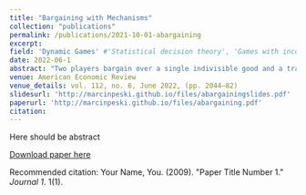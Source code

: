 ```yaml
---
title: "Bargaining with Mechanisms"
collection: "publications"
permalink: /publications/2021-10-01-abargaining
excerpt: 
field: 'Dynamic Games' #'Statistical decision theory', 'Games with incomplete information', 'Dynamic Games', 'Social economics'
date: 2022-06-1
abstract: "Two players bargain over a single indivisible good and a transfer, with one-sided incomplete information about preferences. Both players can offer arbitrary mechanisms to determine the allocation. We show that there is a unique perfect Bayesian equilibrium outcome. In the equilibrium, one of the players proposes a menu that is optimal for the uninformed player among all menus, such that each type of the informed player receives at least her payoff under complete information. The optimal menu can be implemented with at most three allocations. Under a natural assumption on the uninformed player's beliefs, the optimal menu coincides with the Myerson's neutral solution to the bargaining problem in this environment. "
venue: American Economic Review
venue_details: vol. 112, no. 6, June 2022, (pp. 2044–82)
slidesurl: 'http://marcinpeski.github.io/files/abargainingslides.pdf'
paperurl: 'http://marcinpeski.github.io/files/abargaining.pdf'
citation: 
---
```

Here should be abstract

[Download paper here](http://academicpages.github.io/files/paper1.pdf)

Recommended citation: Your Name, You. (2009). "Paper Title Number 1." <i>Journal 1</i>. 1(1).